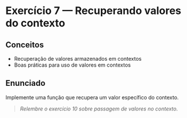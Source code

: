 # Exercício 7 — Recuperando valores do contexto

## Conceitos
- Recuperação de valores armazenados em contextos
- Boas práticas para uso de valores em contextos

## Enunciado
Implemente uma função que recupera um valor específico do contexto.

> _Relembre o exercício 10 sobre passagem de valores no contexto._ 